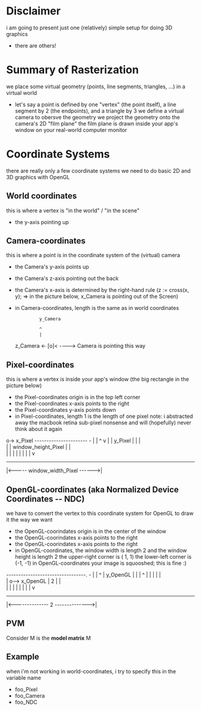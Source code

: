 Disclaimer
======================
i am going to present just one (relatively) simple setup for doing 3D graphics
- there are others!

Summary of Rasterization
========================
we place some virtual geometry (points, line segments, triangles, ...) in a virtual world 
- let's say a point is defined by one "vertex" (the point itself), a line segment by 2 (the endpoints), and a triangle by 3
we define a virtual camera to obersve the geometry
we project the geometry onto the camera's 2D "film plane"
the film plane is drawn inside your app's window on your real-world computer monitor



Coordinate Systems
==================
there are really only a few coordinate systems we need to do basic 2D and 3D graphics with OpenGL


World coordinates
-----------------
this is where a vertex is "in the world" / "in the scene"
- the y-axis pointing up


Camera-coordinates
------------------
this is where a point is in the coordinate system of the (virtual) camera
- the Camera's y-axis points up
- the Camera's z-axis pointing out the back
- the Camera's x-axis is determined by the right-hand rule
  (z := cross(x, y); => in the picture below, x_Camera is pointing out of the Screen)
- in Camera-coordinates, length is the same as in world coordinates

               y_Camera
  
               ^
               |
  
  z_Camera <- [o]<  ----> Camera is pointing this way


Pixel-coordinates
-----------------
this is where a vertex is inside your app's window (the big rectangle in the picture below)
- the Pixel-coordinates origin is in the top left corner
- the Pixel-coordinates x-axis points to the right
- the Pixel-coordinates y-axis points down
- in Pixel-coordinates, length 1 is the length of one pixel
  note: i abstracted away the macbook retina sub-pixel nonsense and will (hopefully) never think about it again

o-> x_Pixel ----------------------  -
|                                 | ^
v                                 | |
y_Pixel                           | |
                                  |  
|                                 | window_height_Pixel
|                                 |  
|                                 | |
|                                 | |
|                                 | v
 ---------------------------------  -

|<----- window_width_Pixel ------>| 
          

OpenGL-coordinates (aka Normalized Device Coordinates -- NDC)
-------------------------------------------------------------
we have to convert the vertex to this coordinate system for OpenGL to draw it the way we want
- the OpenGL-coorindates origin is in the center of the window
- the OpenGL-coorindates x-axis points to the right
- the OpenGL-coorindates x-axis points to the right
- in OpenGL-coordinates, the window width is length 2 and the window height is length 2
  the upper-right corner is ( 1,  1)
  the lower-left  corner is (-1, -1)
  in OpenGL-coordinates your image is squooshed; this is fine :)

 ---------------------------------. -
|                                 | ^
|                y_OpenGL         | |
|                ^                | |
|                |                |  
|                o--> x_OpenGL    | 2
|                                 |  
|                                 | |
|                                 | |
|                                 | v
 ---------------------------------  -

|<-------------- 2 -------------->| 


PVM
---
Consider
M is the **model matrix** M


Example
-------
when i'm not working in world-coordinates, i try to specify this in the variable name
- foo_Pixel
- foo_Camera
- foo_NDC 
